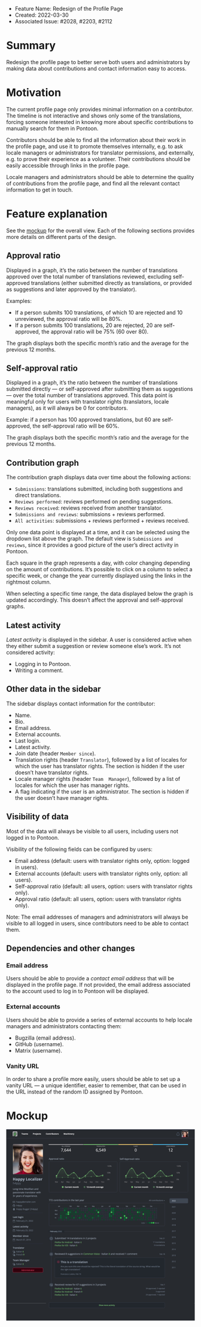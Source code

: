 - Feature Name: Redesign of the Profile Page
- Created: 2022-03-30
- Associated Issue: #2028, #2203, #2112

# Summary

Redesign the profile page to better serve both users and administrators by making data about contributions and contact information easy to access.

# Motivation

The current profile page only provides minimal information on a contributor. The timeline is not interactive and shows only some of the translations, forcing someone interested in knowing more about specific contributions to manually search for them in Pontoon.

Contributors should be able to find all the information about their work in the profile page, and use it to promote themselves internally, e.g. to ask locale managers or administrators for translator permissions, and externally, e.g. to prove their experience as a volunteer. Their contributions should be easily accessible through links in the profile page.

Locale managers and administrators should be able to determine the quality of contributions from the profile page, and find all the relevant contact information to get in touch.

# Feature explanation

See the [mockup](#mockup) for the overall view. Each of the following sections provides more details on different parts of the design.

## Approval ratio

Displayed in a graph, it’s the ratio between the number of translations approved over the total number of translations reviewed, excluding self-approved translations (either submitted directly as translations, or provided as suggestions and later approved by the translator).

Examples:
* If a person submits 100 translations, of which 10 are rejected and 10 unreviewed, the approval ratio will be 80%.
* If a person submits 100 translations, 20 are rejected, 20 are self-approved, the approval ratio will be 75% (60 over 80).

The graph displays both the specific month’s ratio and the average for the previous 12 months.

## Self-approval ratio

Displayed in a graph, it’s the ratio between the number of translations submitted directly — or self-approved after submitting them as suggestions — over the total number of translations approved. This data point is meaningful only for users with translator rights (translators, locale managers), as it will always be 0 for contributors.

Example: if a person has 100 approved translations, but 60 are self-approved, the self-approval ratio will be 60%.

The graph displays both the specific month’s ratio and the average for the previous 12 months.

## Contribution graph

The contribution graph displays data over time about the following actions:
* `Submissions`: translations submitted, including both suggestions and direct translations.
* `Reviews performed`: reviews performed on pending suggestions.
* `Reviews received`: reviews received from another translator.
* `Submissions and reviews`: submissions + reviews performed.
* `All activities`: submissions + reviews performed + reviews received.

Only one data point is displayed at a time, and it can be selected using the dropdown list above the graph. The default view is `Submissions and reviews`, since it provides a good picture of the user’s direct activity in Pontoon.

Each square in the graph represents a day, with color changing depending on the amount of contributions. It’s possible to click on a column to select a specific week, or change the year currently displayed using the links in the rightmost column.

When selecting a specific time range, the data displayed below the graph is updated accordingly. This doesn’t affect the approval and self-approval graphs.

## Latest activity

*Latest activity* is displayed in the sidebar. A user is considered active when they either submit a suggestion or review someone else’s work. It’s not considered activity:
* Logging in to Pontoon.
* Writing a comment.

## Other data in the sidebar

The sidebar displays contact information for the contributor:
* Name.
* Bio.
* Email address.
* External accounts.
* Last login.
* Latest activity.
* Join date (header `Member since`).
* Translation rights (header `Translator`), followed by a list of locales for which the user has translator rights. The section is hidden if the user doesn’t have translator rights.
* Locale manager rights (header `Team  Manager`), followed by a list of locales for which the user has manager rights.
* A flag indicating if the user is an administrator. The section is hidden if the user doesn’t have manager rights.

## Visibility of data

Most of the data will always be visible to all users, including users not logged in to Pontoon.

Visibility of the following fields can be configured by users:
* Email address (default: users with translator rights only, option: logged in users).
* External accounts (default: users with translator rights only, option: all users).
* Self-approval ratio (default: all users, option: users with translator rights only).
* Approval ratio (default: all users, option: users with translator rights only).

Note: The email addresses of managers and administrators will always be visible to all logged in users, since contributors need to be able to contact them.

## Dependencies and other changes

### Email address

Users should be able to provide a *contact email address* that will be displayed in the profile page. If not provided, the email address associated to the account used to log in to Pontoon will be displayed.

### External accounts

Users should be able to provide a series of external accounts to help locale managers and administrators contacting them:
* Bugzilla (email address).
* GitHub (username).
* Matrix (username).

### Vanity URL

In order to share a profile more easily, users should be able to set up a vanity URL — a unique identifier, easier to remember, that can be used in the URL instead of the random ID assigned by Pontoon.

# Mockup

![](0111/mockup.jpg)
